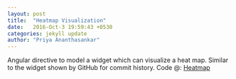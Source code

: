 ```yaml
---
layout: post
title:  "Heatmap Visualization"
date:   2016-Oct-3 19:59:43 +0530
categories: jekyll update
author: "Priya Ananthasankar"
---
```


Angular directive to model a widget which can visualize a heat map. Similar to the widget shown by GitHub for commit history.
Code @: [Heatmap](https://github.com/priyaananthasankar/hotmap)
